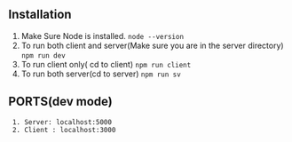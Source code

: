 ## Installation

1. Make Sure Node is installed.
   ```node --version```
2. To run both client and server(Make sure you are in the server directory)
   ```npm run dev```
3. To run client only( cd to client)
  ```npm run client```
4. To run both server(cd to server)
   ```npm run sv```
   
 ## PORTS(dev mode)
     1. Server: localhost:5000
     2. Client : localhost:3000


